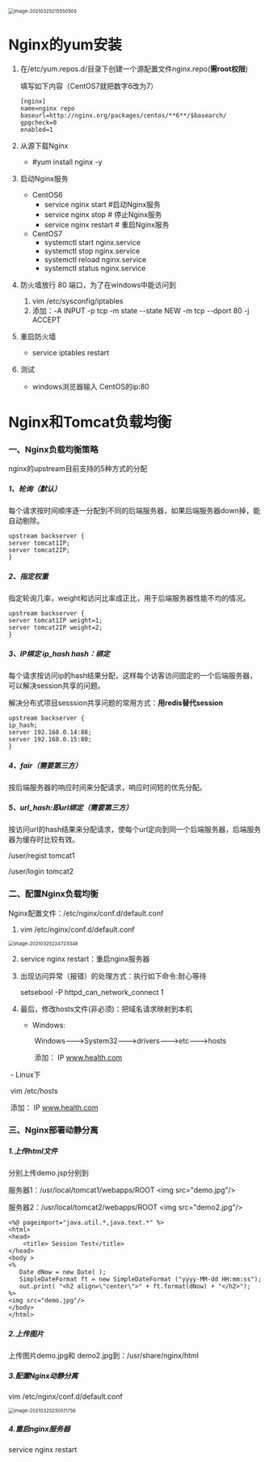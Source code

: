 <img src="../../assets/image-20210325215550505.png" alt="image-20210325215550505" style="zoom: 67%;" />



# Nginx的yum安装

1. 在/etc/yum.repos.d/目录下创建一个源配置文件nginx.repo(**需root权限**)

    填写如下内容（CentOS7就把数字6改为7）

   ```
   [nginx]
   name=nginx repo
   baseurl=http://nginx.org/packages/centos/**6**/$basearch/
   gpgcheck=0
   enabled=1
   ```

2. 从源下载Nginx

   - #yum install nginx -y

3. 启动Nginx服务

     - CentOS6
         - service nginx start       #启动Nginx服务 
         - service nginx stop     # 停止Nginx服务
         - service nginx restart   # 重启Nginx服务
   - CentOS7
     - systemctl start nginx.service
     - systemctl stop nginx.service
     - systemctl reload nginx.service
     - systemctl status nginx.service

4. 防火墙放行 80 端口，为了在windows中能访问到

   1. vim /etc/sysconfig/iptables
   2. 添加：-A INPUT -p tcp -m state --state NEW -m tcp --dport 80 -j ACCEPT

5. 重启防火墙  

   - service iptables restart

6. 测试

   - windows浏览器输入 CentOS的ip:80



# Nginx和Tomcat负载均衡



### 一、Nginx负载均衡策略

nginx的upstream目前支持的5种方式的分配

##### 1、轮询（默认）

每个请求按时间顺序逐一分配到不同的后端服务器，如果后端服务器down掉，能自动剔除。 

```
upstream backserver { 
server tomcat1IP; 
server tomcat2IP; 
} 
```

##### 2、指定权重

指定轮询几率，weight和访问比率成正比，用于后端服务器性能不均的情况。

```
upstream backserver { 
server tomcat1IP weight=1; 
server tomcat2IP weight=2; 
} 
```

##### 3、IP绑定  ip_hash     hash：绑定

每个请求按访问ip的hash结果分配，这样每个访客访问固定的一个后端服务器，可以解决session共享的问题。 

解决分布式项目sesssion共享问题的常用方式：**用redis替代session**

```
upstream backserver { 
ip_hash; 
server 192.168.0.14:88; 
server 192.168.0.15:80; 
} 
```



##### 4、fair（需要第三方）

按后端服务器的响应时间来分配请求，响应时间短的优先分配。



##### 5、url_hash:即url绑定（需要第三方）

按访问url的hash结果来分配请求，使每个url定向到同一个后端服务器，后端服务器为缓存时比较有效。 

/user/regist   tomcat1

/user/login   tomcat2



### 二、配置Nginx负载均衡 

Nginx配置文件：/etc/nginx/conf.d/default.conf

1. vim  /etc/nginx/conf.d/default.conf

<img src="../../assets/image-20210325224723348.png" alt="image-20210325224723348" style="zoom: 67%;" />

2. service nginx restart：重启nginx服务器

3. 出现访问异常（报错）的处理方式：执行如下命令:耐心等待

   setsebool -P httpd_can_network_connect 1



4. 最后，修改hosts文件(非必须)：把域名请求映射到本机 

   - Windows:

     ​	Windows--->System32--->drivers--->etc--->hosts

     ​	添加： IP   www.health.com

​           - Linux下

​					vim /etc/hosts

​					添加： IP   www.health.com





### 三、Nginx部署动静分离

##### 1.上传html文件

分别上传demo.jsp分别到

服务器1：/usr/local/tomcat1/webapps/ROOT  	 \<img src="demo.jpg"/>

服务器2：/usr/local/tomcat2/webapps/ROOT		\<img src="demo2.jpg"/>

```
<%@ pageimport="java.util.*,java.text.*" %>
<html>
<head>
    <title> Session Test</title>
</head>
<body >
<%
   Date dNow = new Date( );
   SimpleDateFormat ft = new SimpleDateFormat ("yyyy-MM-dd HH:mm:ss");
   out.print( "<h2 align=\"center\">" + ft.format(dNow) + "</h2>");
%>
<img src="demo.jpg"/>
</body>
</html>
```



##### 2.上传图片

上传图片demo.jpg和 demo2.jpg到：/usr/share/nginx/html



##### 3.配置Nginx动静分离



vim  /etc/nginx/conf.d/default.conf

<img src="../../assets/image-20210325230511756.png" alt="image-20210325230511756" style="zoom:67%;" />





##### 4.重启nginx服务器

service nginx restart